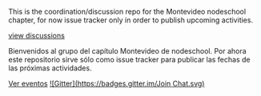 This is the coordination/discussion repo for the Montevideo nodeschool chapter, for now issue tracker only in order to publish upcoming activities.

[view discussions](https://github.com/nodeschool/montevideo/issues)

Bienvenidos al grupo del capítulo Montevideo de nodeschool. Por ahora este repositorio sirve sólo como issue tracker para publicar las fechas de las próximas actividades.

[Ver eventos](https://github.com/nodeschool/montevideo/issues)
[![Gitter](https://badges.gitter.im/Join Chat.svg)](https://gitter.im/nodeschool/montevideo?utm_source=badge&utm_medium=badge&utm_campaign=pr-badge&utm_content=badge)
